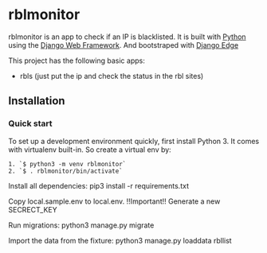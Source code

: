 

# rblmonitor

rblmonitor is an app to check if an IP is blacklisted.
It is built with [Python][0] using the [Django Web Framework][1].
And bootstraped with [Django Edge][2]

This project has the following basic apps:

* rbls (just put the ip and check the status in the rbl sites)

## Installation

### Quick start

To set up a development environment quickly, first install Python 3. It
comes with virtualenv built-in. So create a virtual env by:

    1. `$ python3 -m venv rblmonitor`
    2. `$ . rblmonitor/bin/activate`

Install all dependencies:
    pip3 install -r requirements.txt

Copy local.sample.env to local.env.
!!Important!! Generate a new SECRECT_KEY

Run migrations:
    python3 manage.py migrate
    
Import the data from the fixture:
    python3 manage.py loaddata rbllist


[0]: https://www.python.org/
[1]: https://www.djangoproject.com/
[2]: http://django-edge.readthedocs.io/en/latest/
